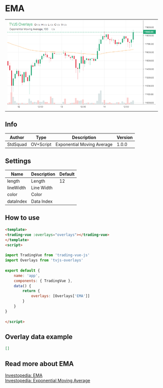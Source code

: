 
# EMA

<table><tr><td>
  <img width="800" heigth="480" src="screen.png" alt="screen">
</td></tr></table>

## Info

| Author | Type | Description | Version |
| ------ | ---- | ----------- | ------- |
| StdSquad | OV+Script | Exponential Moving Average | 1.0.0 |


## Settings

| Name | Description | Default |
| ---- | ----------- | ------- |
| length | Length | 12 |
| lineWidth | Line Width |  |
| color | Color |  |
| dataIndex | Data Index |  |

## How to use

```html
<template>
<trading-vue :overlays="overlays"></trading-vue>
</template>
<script>

import TradingVue from 'trading-vue-js'
import Overlays from 'tvjs-overlays'

export default {
    name: 'app',
    components: { TradingVue },
    data() {
        return {
            overlays: [Overlays['EMA']]
        }
    }
}

</script>

```

## Overlay data example

```json
[]
```

## Read more about EMA

[Investopedia: EMA](https://www.investopedia.com/search?q=EMA)<br>
[Investopedia: Exponential Moving Average](https://www.investopedia.com/search?q=Exponential%20Moving%20Average)

